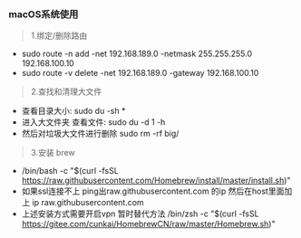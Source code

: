 ### macOS系统使用
> 1.绑定/删除路由
+ sudo route -n add -net 192.168.189.0 -netmask 255.255.255.0 192.168.100.10
+ sudo route -v delete -net 192.168.189.0 -gateway 192.168.100.10

> 2.查找和清理大文件
+ 查看目录大小: sudo du -sh *
+ 进入大文件夹  查看文件: sudo du -d 1 -h
+ 然后对垃圾大文件进行删除 sudo rm -rf  big/

> 3.安装 brew
+ /bin/bash -c "$(curl -fsSL https://raw.githubusercontent.com/Homebrew/install/master/install.sh)"
+ 如果ssl连接不上 ping出raw.githubusercontent.com 的ip 然后在host里面加上 ip raw.githubusercontent.com
+ 上述安装方式需要开启vpn 暂时替代方法 /bin/zsh -c "$(curl -fsSL https://gitee.com/cunkai/HomebrewCN/raw/master/Homebrew.sh)"
